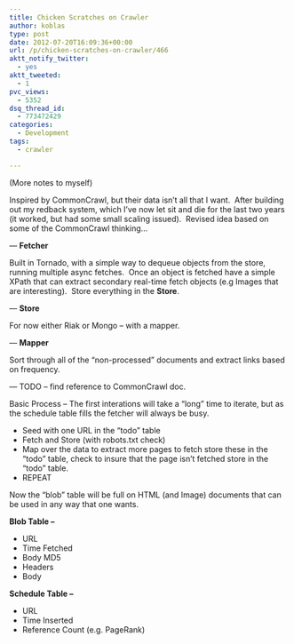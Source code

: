 ```yaml
---
title: Chicken Scratches on Crawler
author: koblas
type: post
date: 2012-07-20T16:09:36+00:00
url: /p/chicken-scratches-on-crawler/466
aktt_notify_twitter:
  - yes
aktt_tweeted:
  - 1
pvc_views:
  - 5352
dsq_thread_id:
  - 773472429
categories:
  - Development
tags:
  - crawler

---
```

(More notes to myself)

Inspired by CommonCrawl, but their data isn&#8217;t all that I want.  After building out my redback system, which I&#8217;ve now let sit and die for the last two years (it worked, but had some small scaling issued).  Revised idea based on some of the CommonCrawl thinking&#8230;

&#8212; **Fetcher**

Built in Tornado, with a simple way to dequeue objects from the store, running multiple async fetches.  Once an object is fetched have a simple XPath that can extract secondary real-time fetch objects (e.g Images that are interesting).  Store everything in the **Store**.

&#8212; **Store**

For now either Riak or Mongo &#8211; with a mapper.

&#8212; **Mapper**

Sort through all of the &#8220;non-processed&#8221; documents and extract links based on frequency.

&#8212; TODO &#8211; find reference to CommonCrawl doc.

Basic Process &#8211; The first interations will take a &#8220;long&#8221; time to iterate, but as the schedule table fills the fetcher will always be busy.

  * Seed with one URL in the &#8220;todo&#8221; table
  * Fetch and Store (with robots.txt check)
  * Map over the data to extract more pages to fetch store these in the &#8220;todo&#8221; table, check to insure that the page isn&#8217;t fetched store in the &#8220;todo&#8221; table.
  * REPEAT

Now the &#8220;blob&#8221; table will be full on HTML (and Image) documents that can be used in any way that one wants.

**Blob Table &#8211;**

  * URL
  * Time Fetched
  * Body MD5
  * Headers
  * Body

**Schedule Table &#8211;**

  * URL
  * Time Inserted
  * Reference Count (e.g. PageRank)

&nbsp;
